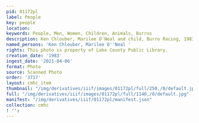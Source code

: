 ```yaml
---
pid: 01172pl
label: People
key: people
location: 
keywords: People, Men, Women, Children, Animals, Burros
description: Ken Chlouber, Marilee O'Neal and child, Burro Racing, 1983
named_persons: 'Ken Chlouber, Marilee O''Neal '
rights: This photo is property of Lake County Public Library.
creation_date: '1983'
ingest_date: '2021-04-06'
format: Photo
source: Scanned Photo
order: '3717'
layout: cmhc_item
thumbnail: "/img/derivatives/iiif/images/01172pl/full/250,/0/default.jpg"
full: "/img/derivatives/iiif/images/01172pl/full/1140,/0/default.jpg"
manifest: "/img/derivatives/iiif/01172pl/manifest.json"
collection: cmhc
! '': 
---
```

